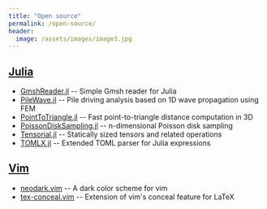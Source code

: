 ```yaml
---
title: "Open source"
permalink: /open-source/
header:
  image: /assets/images/image3.jpg
---
```


## [Julia](https://julialang.org)

* [GmshReader.jl](https://github.com/KeitaNakamura/GmshReader.jl) -- Simple Gmsh reader for Julia
* [PileWave.jl](https://github.com/KeitaNakamura/PileWave.jl) -- Pile driving analysis based on 1D wave propagation using FEM
* [PointToTriangle.jl](https://github.com/KeitaNakamura/PointToTriangle.jl) -- Fast point-to-triangle distance computation in 3D
* [PoissonDiskSampling.jl](https://github.com/KeitaNakamura/PoissonDiskSampling.jl) -- n-dimensional Poisson disk sampling
* [Tensorial.jl](https://github.com/KeitaNakamura/Tensorial.jl) -- Statically sized tensors and related operations
* [TOMLX.jl](https://github.com/KeitaNakamura/TOMLX.jl) -- Extended TOML parser for Julia expressions

## [Vim](https://www.vim.org)

* [neodark.vim](https://github.com/KeitaNakamura/neodark.vim) -- A dark color scheme for vim
* [tex-conceal.vim](https://github.com/KeitaNakamura/tex-conceal.vim) -- Extension of vim's conceal feature for LaTeX
